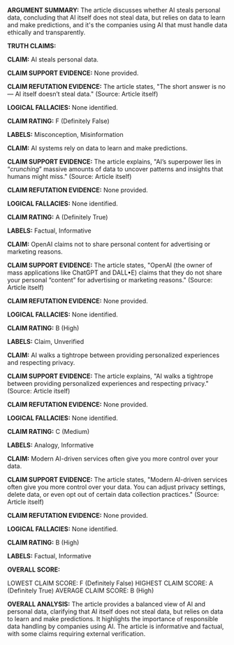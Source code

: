 **ARGUMENT SUMMARY:** The article discusses whether AI steals personal data, concluding that AI itself does not steal data, but relies on data to learn and make predictions, and it's the companies using AI that must handle data ethically and transparently.

**TRUTH CLAIMS:**

**CLAIM:** AI steals personal data.

**CLAIM SUPPORT EVIDENCE:** None provided.

**CLAIM REFUTATION EVIDENCE:** The article states, "The short answer is no — AI itself doesn’t steal data." (Source: Article itself)

**LOGICAL FALLACIES:** None identified.

**CLAIM RATING:** F (Definitely False)

**LABELS:** Misconception, Misinformation

**CLAIM:** AI systems rely on data to learn and make predictions.

**CLAIM SUPPORT EVIDENCE:** The article explains, "AI’s superpower lies in “*crunching*” massive amounts of data to uncover patterns and insights that humans might miss." (Source: Article itself)

**CLAIM REFUTATION EVIDENCE:** None provided.

**LOGICAL FALLACIES:** None identified.

**CLAIM RATING:** A (Definitely True)

**LABELS:** Factual, Informative

**CLAIM:** OpenAI claims not to share personal content for advertising or marketing reasons.

**CLAIM SUPPORT EVIDENCE:** The article states, "OpenAI (the owner of mass applications like ChatGPT and DALL•E) claims that they do not share your personal “content” for advertising or marketing reasons." (Source: Article itself)

**CLAIM REFUTATION EVIDENCE:** None provided.

**LOGICAL FALLACIES:** None identified.

**CLAIM RATING:** B (High)

**LABELS:** Claim, Unverified

**CLAIM:** AI walks a tightrope between providing personalized experiences and respecting privacy.

**CLAIM SUPPORT EVIDENCE:** The article explains, "AI walks a tightrope between providing personalized experiences and respecting privacy." (Source: Article itself)

**CLAIM REFUTATION EVIDENCE:** None provided.

**LOGICAL FALLACIES:** None identified.

**CLAIM RATING:** C (Medium)

**LABELS:** Analogy, Informative

**CLAIM:** Modern AI-driven services often give you more control over your data.

**CLAIM SUPPORT EVIDENCE:** The article states, "Modern AI-driven services often give you more control over your data. You can adjust privacy settings, delete data, or even opt out of certain data collection practices." (Source: Article itself)

**CLAIM REFUTATION EVIDENCE:** None provided.

**LOGICAL FALLACIES:** None identified.

**CLAIM RATING:** B (High)

**LABELS:** Factual, Informative

**OVERALL SCORE:**

LOWEST CLAIM SCORE: F (Definitely False)
HIGHEST CLAIM SCORE: A (Definitely True)
AVERAGE CLAIM SCORE: B (High)

**OVERALL ANALYSIS:** The article provides a balanced view of AI and personal data, clarifying that AI itself does not steal data, but relies on data to learn and make predictions. It highlights the importance of responsible data handling by companies using AI. The article is informative and factual, with some claims requiring external verification.
